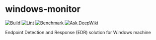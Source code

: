 # windows-monitor
[![Build](https://github.com/Serious-senpai/windows-monitor-system/actions/workflows/build.yml/badge.svg)](https://github.com/Serious-senpai/windows-monitor-system/actions/workflows/build.yml)
[![Lint](https://github.com/Serious-senpai/windows-monitor-system/actions/workflows/lint.yml/badge.svg)](https://github.com/Serious-senpai/windows-monitor-system/actions/workflows/lint.yml)
[![Benchmark](https://github.com/Serious-senpai/windows-monitor-system/actions/workflows/benchmark.yml/badge.svg)](https://github.com/Serious-senpai/windows-monitor-system/actions/workflows/benchmark.yml)
[![Ask DeepWiki](https://deepwiki.com/badge.svg)](https://deepwiki.com/Serious-senpai/windows-monitor-system)

Endpoint Detection and Response (EDR) solution for Windows machine
